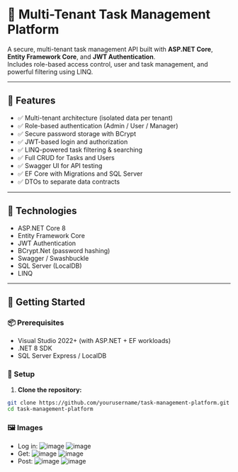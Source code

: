 # 🧩 Multi-Tenant Task Management Platform

A secure, multi-tenant task management API built with **ASP.NET Core**, **Entity Framework Core**, and **JWT Authentication**.  
Includes role-based access control, user and task management, and powerful filtering using LINQ.

---

## 🚀 Features

- ✅ Multi-tenant architecture (isolated data per tenant)
- ✅ Role-based authentication (Admin / User / Manager)
- ✅ Secure password storage with BCrypt
- ✅ JWT-based login and authorization
- ✅ LINQ-powered task filtering & searching
- ✅ Full CRUD for Tasks and Users
- ✅ Swagger UI for API testing
- ✅ EF Core with Migrations and SQL Server
- ✅ DTOs to separate data contracts

---

## 🧰 Technologies

- ASP.NET Core 8
- Entity Framework Core
- JWT Authentication
- BCrypt.Net (password hashing)
- Swagger / Swashbuckle
- SQL Server (LocalDB)
- LINQ

---

## 🧪 Getting Started

### 📦 Prerequisites

- Visual Studio 2022+ (with ASP.NET + EF workloads)
- .NET 8 SDK
- SQL Server Express / LocalDB

### 🔧 Setup

1. **Clone the repository:**

```bash
git clone https://github.com/yourusername/task-management-platform.git
cd task-management-platform
```

### 🖼 Images
- Log in:
![image](https://github.com/user-attachments/assets/5ee2aae1-1b62-4060-8a4e-1148a76249ba)
![image](https://github.com/user-attachments/assets/99fadb13-09a6-42e3-8c45-4b747de5e764)
- Get:
![image](https://github.com/user-attachments/assets/f55d5ac6-87b0-4fe3-8e91-505d175b5bd4)
![image](https://github.com/user-attachments/assets/a1101912-4550-4e9b-9b95-9180ccf64ed3)
- Post:
![image](https://github.com/user-attachments/assets/5335af5d-dfeb-4faa-9072-e66e72b95cb5)
![image](https://github.com/user-attachments/assets/ab6ded3d-9d6a-47b4-9d7f-9e8344010386)




